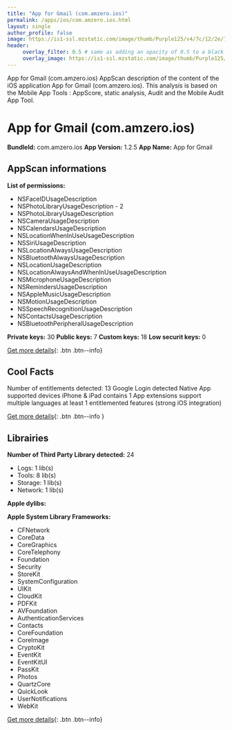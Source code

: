 ```yaml
---
title: "App for Gmail (com.amzero.ios)"
permalink: /apps/ios/com.amzero.ios.html
layout: single
author_profile: false
image: https://is1-ssl.mzstatic.com/image/thumb/Purple125/v4/7c/12/2e/7c122e19-c700-911f-a5b6-f12122f5d0e7/AppIcon-1x_U007emarketing-0-7-0-85-220.png/512x512bb.jpg
header: 
     overlay_filter: 0.5 # same as adding an opacity of 0.5 to a black background
     overlay_image: https://is1-ssl.mzstatic.com/image/thumb/Purple125/v4/7c/12/2e/7c122e19-c700-911f-a5b6-f12122f5d0e7/AppIcon-1x_U007emarketing-0-7-0-85-220.png/512x512bb.jpg
---
```

App for Gmail (com.amzero.ios) AppScan description of the content of the iOS application App for Gmail (com.amzero.ios). This analysis is based on the Mobile App Tools : AppScore, static analysis, Audit and the Mobile Audit App Tool.

# App for Gmail (com.amzero.ios)

**BundleId:** com.amzero.ios
**App Version:** 1.2.5
**App Name:** App for Gmail


## AppScan informations 

**List of permissions:** 
- NSFaceIDUsageDescription
- NSPhotoLibraryUsageDescription - 2
- NSPhotoLibraryUsageDescription
- NSCameraUsageDescription
- NSCalendarsUsageDescription
- NSLocationWhenInUseUsageDescription
- NSSiriUsageDescription
- NSLocationAlwaysUsageDescription
- NSBluetoothAlwaysUsageDescription
- NSLocationUsageDescription
- NSLocationAlwaysAndWhenInUseUsageDescription
- NSMicrophoneUsageDescription
- NSRemindersUsageDescription
- NSAppleMusicUsageDescription
- NSMotionUsageDescription
- NSSpeechRecognitionUsageDescription
- NSContactsUsageDescription
- NSBluetoothPeripheralUsageDescription
  
  
**Private keys:** 30
**Public keys:** 7
**Custom keys:** 18
**Low securit keys:** 0
  
[Get more details](/pricing.html){: .btn .btn--info}

## Cool Facts

Number of entitlements detected: 13
Google Login detected
Native App
supported devices iPhone & iPad
contains 1 App extensions
support multiple languages
at least 1 entitlemented features (strong iOS integration)
  
[Get more details](/pricing.html){: .btn .btn--info }

## Librairies 
**Number of Third Party Library detected:** 24
- Logs: 1 lib(s)
- Tools: 8 lib(s)
- Storage: 1 lib(s)
- Network: 1 lib(s)


**Apple dylibs:**


**Apple System Library Frameworks:**
- CFNetwork
- CoreData
- CoreGraphics
- CoreTelephony
- Foundation
- Security
- StoreKit
- SystemConfiguration
- UIKit
- CloudKit
- PDFKit
- AVFoundation
- AuthenticationServices
- Contacts
- CoreFoundation
- CoreImage
- CryptoKit
- EventKit
- EventKitUI
- PassKit
- Photos
- QuartzCore
- QuickLook
- UserNotifications
- WebKit


  
[Get more details](/pricing.html){: .btn .btn--info}

